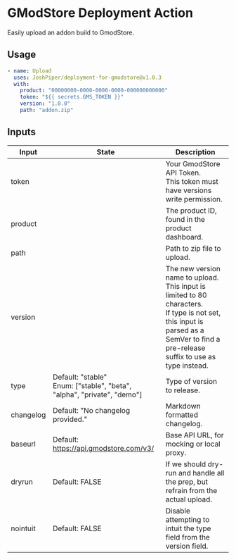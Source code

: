 # GModStore Deployment Action

Easily upload an addon build to GmodStore.

## Usage
```yml
- name: Upload
  uses: JoshPiper/deployment-for-gmodstore@v1.0.3
  with:
    product: "00000000-0000-0000-0000-000000000000"
    token: "${{ secrets.GMS_TOKEN }}"
    version: "1.0.0"
    path: "addon.zip"
```

## Inputs

| Input     | State                                                                     | Description                                                                                                                                                                             |
|-----------|---------------------------------------------------------------------------|-----------------------------------------------------------------------------------------------------------------------------------------------------------------------------------------|
| token     |                                                                           | Your GmodStore API Token.<br>This token must have versions write permission.                                                                                                            |
| product   |                                                                           | The product ID, found in the product dashboard.                                                                                                                                         |
| path      |                                                                           | Path to zip file to upload.                                                                                                                                                             |
| version   |                                                                           | The new version name to upload.<br>This input is limited to 80 characters.<br>If type is not set, this input is parsed as a SemVer to find a pre-release suffix to use as type instead. |
| type      | Default: "stable"<br>Enum: ["stable", "beta", "alpha", "private", "demo"] | Type of version to release.                                                                                                                                                             |
| changelog | Default: "No changelog provided."                                         | Markdown formatted changelog.                                                                                                                                                           |
| baseurl   | Default: https://api.gmodstore.com/v3/                                    | Base API URL, for mocking or local proxy.                                                                                                                                               |
| dryrun    | Default: FALSE                                                            | If we should dry-run and handle all the prep, but refrain from the actual upload.                                                                                                       |
| nointuit  | Default: FALSE                                                            | Disable attempting to intuit the type field from the version field.                                                                                                                     |
